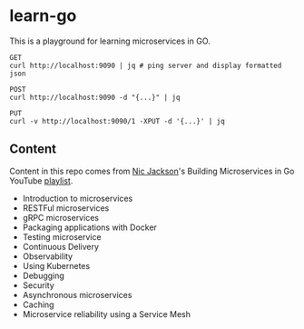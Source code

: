 # learn-go

This is a playground for learning microservices in GO.

```shell
GET
curl http://localhost:9090 | jq # ping server and display formatted json

POST
curl http://localhost:9090 -d "{...}" | jq

PUT
curl -v http://localhost:9090/1 -XPUT -d '{...}' | jq
```

## Content

Content in this repo comes from [Nic Jackson](https://github.com/nicholasjackson)'s Building Microservices in Go YouTube [playlist](https://www.youtube.com/playlist?list=PLmD8u-IFdreyh6EUfevBcbiuCKzFk0EW_).

- Introduction to microservices
- RESTFul microservices
- gRPC microservices
- Packaging applications with Docker
- Testing microservice
- Continuous Delivery
- Observability
- Using Kubernetes
- Debugging
- Security
- Asynchronous microservices
- Caching
- Microservice reliability using a Service Mesh
